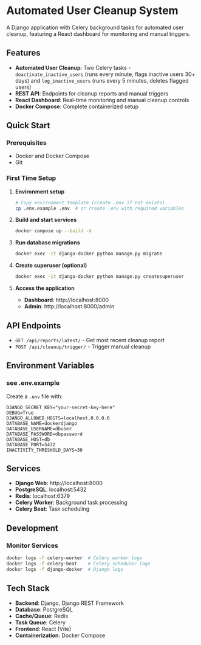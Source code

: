 # Automated User Cleanup System

A Django application with Celery background tasks for automated user cleanup, featuring a React dashboard for monitoring and manual triggers.

## Features

- **Automated User Cleanup**: Two Celery tasks - `deactivate_inactive_users` (runs every minute, flags inactive users 30+ days) and `log_inactive_users` (runs every 5 minutes, deletes flagged users)
- **REST API**: Endpoints for cleanup reports and manual triggers
- **React Dashboard**: Real-time monitoring and manual cleanup controls
- **Docker Compose**: Complete containerized setup

## Quick Start

### Prerequisites

- Docker and Docker Compose
- Git

### First Time Setup

1. **Environment setup**

   ```bash
   # Copy environment template (create .env if not exists)
   cp .env.example .env  # or create .env with required variables
   ```

2. **Build and start services**

   ```bash
   docker compose up --build -d
   ```

3. **Run database migrations**

   ```bash
   docker exec -it django-docker python manage.py migrate
   ```

4. **Create superuser (optional)**

   ```bash
   docker exec -it django-docker python manage.py createsuperuser
   ```

5. **Access the application**
   - **Dashboard**: http://localhost:8000
   - **Admin**: http://localhost:8000/admin

## API Endpoints

- `GET /api/reports/latest/` - Get most recent cleanup report
- `POST /api/cleanup/trigger/` - Trigger manual cleanup

## Environment Variables

### see .env.example

Create a `.env` file with:

```env
DJANGO_SECRET_KEY="your-secret-key-here"
DEBUG=True
DJANGO_ALLOWED_HOSTS=localhost,0.0.0.0
DATABASE_NAME=dockerdjango
DATABASE_USERNAME=dbuser
DATABASE_PASSWORD=dbpassword
DATABASE_HOST=db
DATABASE_PORT=5432
INACTIVITY_THRESHOLD_DAYS=30
```

## Services

- **Django Web**: http://localhost:8000
- **PostgreSQL**: localhost:5432
- **Redis**: localhost:6379
- **Celery Worker**: Background task processing
- **Celery Beat**: Task scheduling

## Development

### Monitor Services

```bash
docker logs -f celery-worker  # Celery worker logs
docker logs -f celery-beat    # Celery scheduler logs
docker logs -f django-docker  # Django logs
```

## Tech Stack

- **Backend**: Django, Django REST Framework
- **Database**: PostgreSQL
- **Cache/Queue**: Redis
- **Task Queue**: Celery
- **Frontend**: React (Vite)
- **Containerization**: Docker Compose
